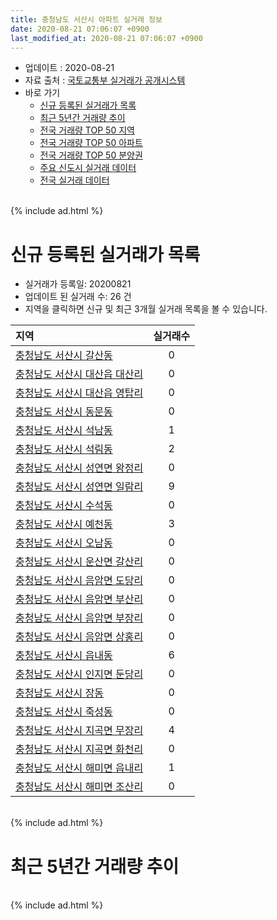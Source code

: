```yaml
---
title: 충청남도 서산시 아파트 실거래 정보
date: 2020-08-21 07:06:07 +0900
last_modified_at: 2020-08-21 07:06:07 +0900
---
```


* 업데이트 : 2020-08-21
* 자료 출처 : [국토교통부 실거래가 공개시스템](http://rt.molit.go.kr)
* 바로 가기
    * [신규 등록된 실거래가 목록](#신규-등록된-실거래가-목록)
    * [최근 5년간 거래량 추이](#최근-5년간-거래량-추이)
    * [전국 거래량 TOP 50 지역](https://inasie.github.io/apt-trade-info/최근-3개월-전국에서-가장-거래가-많이-발생한-지역)
    * [전국 거래량 TOP 50 아파트](https://inasie.github.io/apt-trade-info/최근-3개월-전국에서-가장-거래가-많이-발생한-아파트)
    * [전국 거래량 TOP 50 분양권](https://inasie.github.io/apt-trade-info/최근-3개월-전국에서-가장-거래가-많이-발생한-분양권)
    * [주요 신도시 실거래 데이터](https://inasie.github.io/apt-trade-info/주요-신도시)
    * [전국 실거래 데이터](https://inasie.github.io/apt-trade-info/전국)

<br>
{% include ad.html %}
<br>

# 신규 등록된 실거래가 목록
* 실거래가 등록일: 20200821
* 업데이트 된 실거래 수: 26 건
* 지역을 클릭하면 신규 및 최근 3개월 실거래 목록을 볼 수 있습니다.


|지역|실거래수|
|:---|:---:|
|[충청남도 서산시 갈산동](https://inasie.github.io/apt-trade-info/충청남도-서산시-갈산동)|0|
|[충청남도 서산시 대산읍 대산리](https://inasie.github.io/apt-trade-info/충청남도-서산시-대산읍-대산리)|0|
|[충청남도 서산시 대산읍 영탑리](https://inasie.github.io/apt-trade-info/충청남도-서산시-대산읍-영탑리)|0|
|[충청남도 서산시 동문동](https://inasie.github.io/apt-trade-info/충청남도-서산시-동문동)|0|
|[충청남도 서산시 석남동](https://inasie.github.io/apt-trade-info/충청남도-서산시-석남동)|1|
|[충청남도 서산시 석림동](https://inasie.github.io/apt-trade-info/충청남도-서산시-석림동)|2|
|[충청남도 서산시 성연면 왕정리](https://inasie.github.io/apt-trade-info/충청남도-서산시-성연면-왕정리)|0|
|[충청남도 서산시 성연면 일람리](https://inasie.github.io/apt-trade-info/충청남도-서산시-성연면-일람리)|9|
|[충청남도 서산시 수석동](https://inasie.github.io/apt-trade-info/충청남도-서산시-수석동)|0|
|[충청남도 서산시 예천동](https://inasie.github.io/apt-trade-info/충청남도-서산시-예천동)|3|
|[충청남도 서산시 오남동](https://inasie.github.io/apt-trade-info/충청남도-서산시-오남동)|0|
|[충청남도 서산시 운산면 갈산리](https://inasie.github.io/apt-trade-info/충청남도-서산시-운산면-갈산리)|0|
|[충청남도 서산시 음암면 도당리](https://inasie.github.io/apt-trade-info/충청남도-서산시-음암면-도당리)|0|
|[충청남도 서산시 음암면 부산리](https://inasie.github.io/apt-trade-info/충청남도-서산시-음암면-부산리)|0|
|[충청남도 서산시 음암면 부장리](https://inasie.github.io/apt-trade-info/충청남도-서산시-음암면-부장리)|0|
|[충청남도 서산시 음암면 상홍리](https://inasie.github.io/apt-trade-info/충청남도-서산시-음암면-상홍리)|0|
|[충청남도 서산시 읍내동](https://inasie.github.io/apt-trade-info/충청남도-서산시-읍내동)|6|
|[충청남도 서산시 인지면 둔당리](https://inasie.github.io/apt-trade-info/충청남도-서산시-인지면-둔당리)|0|
|[충청남도 서산시 장동](https://inasie.github.io/apt-trade-info/충청남도-서산시-장동)|0|
|[충청남도 서산시 죽성동](https://inasie.github.io/apt-trade-info/충청남도-서산시-죽성동)|0|
|[충청남도 서산시 지곡면 무장리](https://inasie.github.io/apt-trade-info/충청남도-서산시-지곡면-무장리)|4|
|[충청남도 서산시 지곡면 화천리](https://inasie.github.io/apt-trade-info/충청남도-서산시-지곡면-화천리)|0|
|[충청남도 서산시 해미면 읍내리](https://inasie.github.io/apt-trade-info/충청남도-서산시-해미면-읍내리)|1|
|[충청남도 서산시 해미면 조산리](https://inasie.github.io/apt-trade-info/충청남도-서산시-해미면-조산리)|0|


<br>
{% include ad.html %}
<br>

# 최근 5년간 거래량 추이


<div style="width:100%;">
    <canvas id="deal_progress" height="200"></canvas>
</div>

<script>
new Chart(document.getElementById("deal_progress"), {
    type: 'line',
    data: {
        labels: ['201508','201509','201510','201511','201512','201601','201602','201603','201604','201605','201606','201607','201608','201609','201610','201611','201612','201701','201702','201703','201704','201705','201706','201707','201708','201709','201710','201711','201712','201801','201802','201803','201804','201805','201806','201807','201808','201809','201810','201811','201812','201901','201902','201903','201904','201905','201906','201907','201908','201909','201910','201911','201912','202001','202002','202003','202004','202005','202006','202007','202008'],
        datasets: [{
            label: '매매',
            pointRadius: 1,
            data: [176, 220, 222, 175, 121, 144, 121, 164, 124, 112, 129, 133, 142, 130, 139, 150, 103, 86, 117, 137, 111, 116, 125, 95, 124, 133, 101, 93, 82, 148, 152, 241, 215, 202, 172, 227, 156, 114, 122, 90, 105, 124, 124, 141, 153, 113, 125, 137, 122, 151, 166, 189, 195, 114, 185, 163, 164, 154, 240, 303, 101],
            borderColor: "rgba(255, 201, 14, 1)",
            backgroundColor: "rgba(255, 201, 14, 0.5)",
            fill: false,
            lineTension: 0
        },{
            label: '전월세',
            pointRadius: 1,
            data: [144, 90, 123, 136, 123, 114, 127, 94, 88, 97, 100, 81, 60, 70, 94, 87, 84, 109, 140, 119, 103, 78, 77, 109, 101, 92, 96, 112, 91, 129, 137, 172, 173, 159, 166, 173, 149, 141, 158, 106, 119, 176, 167, 172, 147, 120, 144, 141, 155, 110, 156, 117, 105, 171, 231, 193, 179, 178, 177, 171, 538],
            borderColor: "rgba(0, 141, 185, 1)",
            backgroundColor: "rgba(0, 141, 185, 0.5)",
            fill: false,
            lineTension: 0
        }
        ]
    },
    options: {
        responsive: true,
        title: {
            display: false
        },
        tooltips: {
            mode: 'index',
            intersect: false
        },
        hover: {
            mode: 'nearest',
            intersect: true
        },
        scales: {
            xAxes: [{
                display: true,
                scaleLabel: {
                    display: true,
                    labelString: '년/월'
                }
            }],
            yAxes: [{
                display: true,
                ticks: {
                    suggestedMin: 0,
                },
                scaleLabel: {
                    display: true,
                    labelString: '실거래 수'
                }
            }]
        }
    }
});

</script>


<br>
{% include ad.html %}
<br>

